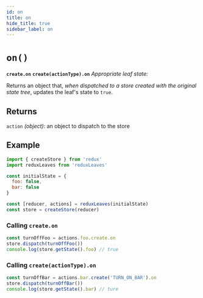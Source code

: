 ```yaml
---
id: on
title: on
hide_title: true
sidebar_label: on
---
```


# `on()`
**`create.on`**
**`create(actionType).on`**
*Appropriate leaf state:*

Returns an object that, *when dispatched to a store created with the original state tree*, updates the leaf's state to `true`.

## Returns
`action` *(object)*: an object to dispatch to the store

## Example
```js
import { createStore } from 'redux'
import reduxLeaves from 'reduxLeaves'

const initialState = {
  foo: false,
  bar: false
}

const [reducer, actions] = reduxLeaves(initialState)
const store = createStore(reducer)
```

### Calling `create.on`
```js
const turnOffFoo = actions.foo.create.on
store.dispatch(turnOffFoo())
console.log(store.getState().foo) // true
```

### Calling `create(actionType).on`
```js
const turnOffBar = actions.bar.create('TURN_ON_BAR').on
store.dispatch(turnOffBar())
console.log(store.getState().bar) // ture
```